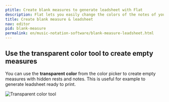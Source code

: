 ```yaml
---
ptitle: Create blank measures to generate leadsheet with Flat
description: Flat lets you easily change the colors of the notes of your sheet music. Using that feature you will be able to create blank measure and your very own leadsheet
title: Create blank measure & leadsheet
nav: editor
pid: blank-measure
permalink: en/music-notation-software/blank-measure-leadsheet.html
---
```


## Use the transparent color tool to create empty measures

You can use the **transparent color** from the color picker to create empty measures with hidden rests and notes. This is useful for example to generate leadsheet ready to print.

![Transparent color tool](/help/assets/img/editor/transparent-color.gif)


